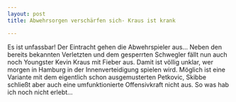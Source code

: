 ```yaml
---
layout: post
title: Abwehrsorgen verschärfen sich- Kraus ist krank

---
```


Es ist unfassbar! Der Eintracht gehen die Abwehrspieler aus... Neben den bereits bekannten Verletzten und dem gesperrten Schwegler fällt nun auch noch Youngster Kevin Kraus mit Fieber aus. Damit ist völlig unklar, wer morgen in Hamburg in der Innenverteidigung spielen wird. Möglich ist eine Variante mit dem eigentlich schon ausgemusterten Petkovic, Skibbe schließt aber auch eine umfunktionierte Offensivkraft nicht aus. So was hab ich noch nicht erlebt...



